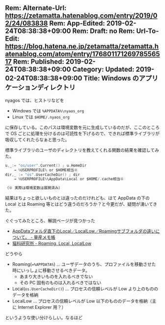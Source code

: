 Rem: Alternate-Url: https://zetamatta.hatenablog.com/entry/2019/02/24/083838
Rem: App-Edited: 2019-02-24T08:38:38+09:00
Rem: Draft: no
Rem: Url-To-Edit: https://blog.hatena.ne.jp/zetamatta/zetamatta.hatenablog.com/atom/entry/17680117126978556517
Rem: Published: 2019-02-24T08:38:38+09:00
Category:
Updated: 2019-02-24T08:38:38+09:00
Title: Windows のアプリケーションディレクトリ
---
nyagos では、ヒストリなどを

* Windows では `%APPDATA%\nyaos_org`
* Linux では `$HOME/.nyaos_org`

に保存している。このパスは環境変数を元に生成しているのだが、ここのところで OS ごとに処理を分けるのは可読性を下げるので、できれば標準ライブラリが吸収してくれたらなぁと思った。

標準ライブラリのユーザのディレクトリを教えてくれる関数の結果を確認してみた。

```go
u,_:= "os/user".Current() ; u.HomeDir
    → %USERPROFILE% or $HOME相当※
dir,_ := "os".UserCacheDir() ; dir
    → %USERPROFILE%\AppData\Local or $HOME/.cache相当※

（※ 実際は環境変数は展開済み）
```

結果はちょっと欲しいものとは違ったのだけれども、はて AppData の下の Local とは Roaming 等とはどう違うのだろうか？と今更だが、疑問が湧いてきた。

ぐぐってみたところ、解説ページが見つかった

* [AppDataフォルダ直下のLocal／LocalLow／Roamingサブフォルダの違いについて。 - 量産メモ帳](http://rms-099.hatenablog.jp/entry/20130120/1359218895)
* [猫科研究所 - Roaming, Local, LocalLow](http://www.up-cat.net/Roaming,+Local,+LocalLow.html)

どうやら

* Roaming(`=%APPDATA%`) … ユーザデータのうち、プロファイルを移動させた時にいっしょに移動させるべきデータ。
    * あまり大きいものを入れるべきでない
    * その PC 固有のものは入れるべきではない
* Local(`os.UserCacheDir()`) … プロセスの信頼レベルが Low より上のもののデータを格納
* LocalLow … プロセスの信頼レベルが Low 以下のもののデータを格納（主に Internet Explorer 用？）

というような使い分けらしい。なるほど


